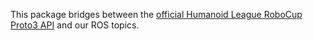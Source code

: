 This package bridges between the [official Humanoid League RoboCup Proto3 API](https://cdn.robocup.org/hl/wp/2021/05/v-hsc_simulator_api_v1.0.pdf) and our ROS topics.
